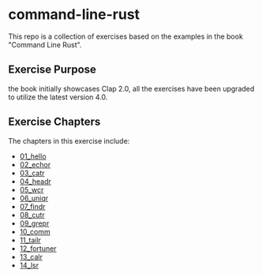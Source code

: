 # command-line-rust  

This repo is a collection of exercises based on the examples in the book "Command Line Rust".  

## Exercise Purpose

the book initially showcases Clap 2.0, all the exercises have been upgraded to utilize the latest version 4.0.

## Exercise Chapters  

The chapters in this exercise include:

- [01_hello](https://github.com/marvin-hsu/command-line-rust/tree/main/01_hello)
- [02_echor](https://github.com/marvin-hsu/command-line-rust/tree/main/02_echor)
- [03_catr](https://github.com/marvin-hsu/command-line-rust/tree/main/03_catr)
- [04_headr](https://github.com/marvin-hsu/command-line-rust/tree/main/04_headr)
- [05_wcr](https://github.com/marvin-hsu/command-line-rust/tree/main/05_wcr)
- [06_uniqr](https://github.com/marvin-hsu/command-line-rust/tree/main/06_uniqr)
- [07_findr](https://github.com/marvin-hsu/command-line-rust/tree/main/07_findr)
- [08_cutr](https://github.com/marvin-hsu/command-line-rust/tree/main/08_cutr)
- [09_grepr](https://github.com/marvin-hsu/command-line-rust/tree/main/09_grepr)
- [10_comm](https://github.com/marvin-hsu/command-line-rust/tree/main/10_comm)
- [11_tailr](https://github.com/marvin-hsu/command-line-rust/tree/main/11_tailr)
- [12_fortuner](https://github.com/marvin-hsu/command-line-rust/tree/main/12_fortuner)
- [13_calr](https://github.com/marvin-hsu/command-line-rust/tree/main/13_calr)
- [14_lsr](https://github.com/marvin-hsu/command-line-rust/tree/main/14_lsr)  